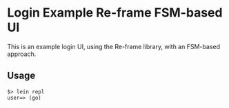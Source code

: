 # Login Example Re-frame FSM-based UI

This is an example login UI, using the Re-frame library, with an FSM-based
approach.

## Usage

```
$> lein repl
user=> (go)
```
